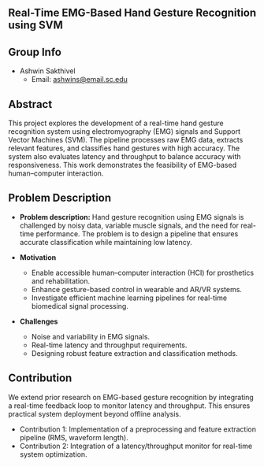 ## Real-Time EMG-Based Hand Gesture Recognition using SVM

## Group Info
- Ashwin Sakthivel  
  - Email: ashwins@email.sc.edu   

## Abstract
This project explores the development of a real-time hand gesture recognition system using electromyography (EMG) signals and Support Vector Machines (SVM). The pipeline processes raw EMG data, extracts relevant features, and classifies hand gestures with high accuracy. The system also evaluates latency and throughput to balance accuracy with responsiveness. This work demonstrates the feasibility of EMG-based human–computer interaction.

## Problem Description
- **Problem description:** Hand gesture recognition using EMG signals is challenged by noisy data, variable muscle signals, and the need for real-time performance. The problem is to design a pipeline that ensures accurate classification while maintaining low latency.

- **Motivation**
  - Enable accessible human–computer interaction (HCI) for prosthetics and rehabilitation.  
  - Enhance gesture-based control in wearable and AR/VR systems.  
  - Investigate efficient machine learning pipelines for real-time biomedical signal processing.  

- **Challenges**
  - Noise and variability in EMG signals.  
  - Real-time latency and throughput requirements.  
  - Designing robust feature extraction and classification methods.  

## Contribution
We extend prior research on EMG-based gesture recognition by integrating a real-time feedback loop to monitor latency and throughput. This ensures practical system deployment beyond offline analysis.  

- Contribution 1: Implementation of a preprocessing and feature extraction pipeline (RMS, waveform length).  
- Contribution 2: Integration of a latency/throughput monitor for real-time system optimization.  


